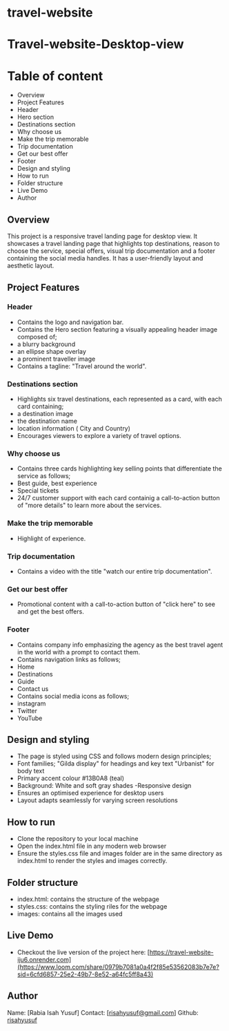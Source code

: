 # travel-website
# Travel-website-Desktop-view 

# Table of content
- Overview
- Project Features
- Header
-  Hero section
- Destinations section
- Why choose us
- Make the trip memorable
- Trip documentation
- Get our best offer
- Footer
- Design and styling
- How to run
- Folder structure
- Live Demo
- Author

## Overview
This project is a responsive travel landing page for desktop view. It showcases a travel landing page that highlights top destinations, reason to choose the service, special offers, visual trip documentation and a footer containing the social media handles. It has a user-friendly layout and aesthetic layout.

## Project Features
### Header
- Contains the logo and navigation bar.
- Contains the Hero section featuring a visually appealing header image composed of;
 - a blurry background
 - an ellipse shape overlay
 - a prominent traveller image
- Contains a tagline: "Travel around the world".

### Destinations section
- Highlights six travel destinations, each represented as a card, with each card containing;
 - a destination image
 - the destination name
 - location information ( City and Country)
- Encourages viewers to explore a variety of travel options.

### Why choose us
- Contains three cards highlighting key selling points that differentiate the service as follows;
 - Best guide, best experience
 - Special tickets
 - 24/7 customer support
 with each card containig a call-to-action button of "more details" to learn more about the services.

### Make the trip memorable
- Highlight of experience.

### Trip documentation
- Contains a video with the title "watch our entire trip documentation".

### Get our best offer
- Promotional content with a call-to-action button of "click here" to see and get the best offers.

### Footer
- Contains company info emphasizing the agency as the best travel agent in the world with a prompt to contact them.
- Contains navigation links as follows;
 - Home
 - Destinations 
 - Guide
 - Contact us
- Contains social media icons as follows;
 - instagram
 - Twitter
 - YouTube

 ## Design and styling
 - The page is styled using CSS and follows modern design principles;
  - Font families;
    "Gilda display" for headings and key text
    "Urbanist" for body text
- Primary accent colour #13B0A8 (teal)
- Background: White and soft gray shades
-Responsive design
- Ensures an optimised experience for desktop users
- Layout adapts seamlessly for varying screen resolutions

## How to run
- Clone the repository to your local machine
- Open the index.html file in any modern web browser
- Ensure the styles.css file and images folder are in the same directory as index.html to render the styles and images correctly.

## Folder structure
- index.html: contains the structure of the webpage
- styles.css: contains the styling riles for the webpage
- images: contains all the images used

## Live Demo
- Checkout the live version of the project here:
 [https://travel-website-iju6.onrender.com](https://www.loom.com/share/0979b7081a0a4f2f85e53562083b7e7e?sid=6cfd6857-25e2-49b7-8e52-a64fc5ff8a43)

 ## Author
 Name: [Rabia Isah Yusuf]
Contact: [risahyusuf@gmail.com]
Github: [risahyusuf](http://github.com/risahyusuf)